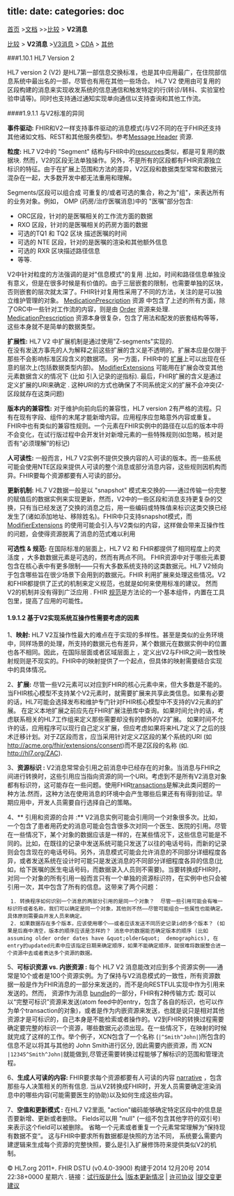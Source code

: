 title: 
date: 
categories: doc
---

  [首页](../home/index.html) >[文档](documentation.html) >>[比较](comparison.html) > **V2消息**	


 [比较](comparison.html) > **V2消息** >[V3消息](comparison-v3.html) > [CDA](comparison-cda.html) > [其他](comparison-other.html) 

###1.10.1  HL7 Version 2


HL7 version 2 (V2) 是HL7第一部信息交换标准，也是其中应用最广，在住院部信息系统中最出名的一部，尽管也有用在其他一些场合。 HL7 V2 使用由可复用的区段构建的消息来实现收发系统的信息通信和触发特定的行(转诊/转科、实验室检验申请等)。同时也支持通过通知实现单向通信以支持查询和其他工作流。  

####1.9.1.1 与V2标准的异同  

**事件驱动:** FHIR和V2一样支持事件驱动的消息模式(与V2不同的在于FHIR还支持其他诸如文档、REST和其他服务模型)。参考[Message Header](../infra/messageheader.html) 资源.

**粒度:** HL7 V2中的 &quot;Segment&quot; 结构与FHIR中的[resources](resources.html)类似，都是可复用的数据块.  然而，V2的区段无法单独操作。另外，不是所有的区段都有FHIR资源独立标识的特征。由于在扩展上范围和方法的差异，V2区段和数据类型常常和数据元混杂在一起，大多数开发中都无法重用和理解。  

Segments/区段可以组合成 可重复的/或者可选的集合，称之为"组"，来表达所有的业务对象。例如， OMP (药房/治疗医嘱消息)中的 &quot;医嘱&quot;部分包含:   

*   ORC区段，针对的是医嘱相关的工作流方面的数据   
*   RXO 区段，针对的是医嘱相关的药房方面的数据    
*   可选的TQ1 和 TQ2 区块 描述医嘱的时间   
*   可选的 NTE 区段，针对的是医嘱的渲染和其他额外信息    
*   可选的 RXR 区块描述路径信息
*   等等.  

 V2中针对粒度的方法强调的是对&quot;信息模式&quot;的复用 .比如，时间和路径信息单独没有意义，但是在很多时候是有价值的。由于三层嵌套的限制，也需要单独的区块，否则嵌套的层次就太深了。FHIR针对复用性采用了不同的方法，关注的是可以独立维护管理的对象。 [MedicationPrescription](../clin/medicationprescription.html) 资源 中包含了上述的所有方面，除了ORC中一些针对工作流的内容，则是由 [Order](..clin/order.html) 资源来处理.   [MedicationPrescription](../clin/medicationprescription.html) 资源本身很复杂，包含了用法和配发的嵌套结构等等，这些本身就不是简单的数据类型。  
 
**扩展性:** HL7 V2 中扩展机制是通过使用&quot;Z-segments&quot;实现的.    
在没有发送方事先的人为解释之前这些扩展的含义是不透明的。扩展本应是仅限于那些不会影响标准区段含义的数据项。 
另一方面，FHIR中的 [扩展](extensibility.html)上可以出现在任意的层次上(包括数据类型内部)。  [ModifierExtensions](extensibility.html#modifierExtension) 可能用在扩展会改变其他元素数据含义的情况下 (比如  引入记录的逆指标).  最后，FHIR扩展的含义是通过定义扩展的URI来确定 .  这种URI的方式也确保了不同系统定义的扩展不会冲突(Z-区段就存在这类问题)    

**版本内的兼容性:** 对于维护向前向后的兼容性，HL7 version 2有严格的流程。只有在现有字段、组件的末尾才能新增内容。应用程序应忽略意外内容或重复。FHIR中也有类似的兼容性规则。一个元素在FHIR实例中的路径在以后的版本中将不会变化，在试行版过程中会开发针对新增元素的一些特殊规则(如忽略，核对是否有“必须理解”的标记)

**人可读性:** 一般而言，HL7 V2实例不提供交换内容的人可读的版本。而一些系统可能会使用NTE区段来提供人可读的整个消息或部分消息内容，这些规则因机构而异。FHIR要每个资源都要有人可读的部分。  

**更新机制:** HL7 V2数据一般是以 &quot;snapshot&quot; 模式来交换的——通过传输一份完整的赋值后的数据实例来实现更新，然而，V2中的一些区段和消息支持更复杂的交换，只有当已经发送了交换的消息之后，用一些编码或特殊值来标识这类交换已经发生了(诸如添加地址、移除姓名)。FHIR中只支持snapshot模式，而 [ModifierExtensions](extensibility.html#modifierExtension) 的使用可能会引入与V2类似的内容，这样做会带来互操作性的问题，会使得资源脱离了消息的范式难以利用    

**可选性 &amp; 规范:**  在国际标准的层面上，HL7 V2 和 FHIR都提供了相同程度上的灵活度 ，大多数数据元素是可选的，然而有两点不同。
FHIR资源中对于哪些元素要包含在核心表中有更多限制——只有大多数系统支持的这类数据元。HL7 V2倾向于包含哪些旨在很少场景下会用到的数据元。FHIR 利用扩展来处理这些情况。V2和FHIR都提供了正式的机制来定义规范，也就是如何来使用标准的建议。 然而 V2的机制并没有得到广泛应用 .  FHIR [规范](../infra/profile.html)是方法论的一个基本组件，内置在工具包里，提高了应用的可能性。  

#### 1.9.1.2  基于V2实现系统互操作性需要考虑的因素    

1、**映射:**  HL7 V2互操作性最大的难点在于实现的多样性。甚至是类似的业务环境中，同样场景的处理，所支持的数据元也有差异，某个数据元在数据实例中的位置也各不相同。因此，在国际层面或者区域层面上 ，定义出V2与FHIR之间一致性映射规则是不现实的。FHIR中的映射提供了一个起点，但具体的映射需要结合实现中的具体情况。   

2、**扩展:**  尽管一些V2元素可以对应到FHIR的核心元素中来，但大多数是不能的。当FHIR核心模型不支持某个V2元素时，就需要扩展来共享此类信息。如果有必要的话，HL7可能会选择发布和维护专门针对FHIR核心模型中不支持的V2元素的扩展。 在定义本地扩展之前应先在FHIR扩展注册库中查询。如果时间允许的话，考虑联系相关的HL7工作组来定义那些需要却没有的额外的V2扩展。 如果时间不允许的话，应用程序可以现行自己定义扩展，但应考虑如果将来HL7定义了之后的技术迁移计划。对于Z区段而言，应当采用针对定义Z区段的某个系统的URI (如 http://acme.org/fhir/extensions/consent)而不是Z区段的名称 (如. http://hl7.org/ZAC).    

3、**资源标识 :** V2消息常常会引用之前消息中已经存在的对象。当消息与FHIR之间进行转换时，这些引用应当指向资源的同一个URI。考虑到不是所有V2消息对象都有标识符，这可能存在一些问题。使用FHIR[transactions](http.html#transaction)是解决此类问题的一种方法.然而，这种方法在使用消息的环境中会产生哪些后果还有有得到验证。早期应用中，开发人员需要自行选择自己的策略。    

4、** 引用和资源的合并 :**  V2消息实例可能会引用同一个对象很多次。比如，一个包含了患者用药史的消息可能会包含很多次对同一个医生、医院的引用。尽管在一些情况下，某个对象的数据应该是一样的，在某些情况下，这些信息可能是不同的。比如，在既往的记录中发送系统可能只发送了以往的电话号码，而新的记录则会包含现在的电话号码。另外，消息模式可能会允许消息的不同部分详细程度各异，或者发送系统在设计时可能只是发送消息的不同部分详细程度各异的信息(比如，给下医嘱的医生电话号码，而数据录入人员则不需要)。当要转换成FHIR时，对同一个对象的所有引用一般而言只有一个单独的资源标识符，在实例中也只会被引用一次，其中包含了所有的信息。这带来了两个问题：

     1. 转换程序如何识别一个消息的两部分引用的是同一个对象？  尽管一些引用可能会有唯一标识符或者名称，我们可以确定是同一个对象，其他则不然——尽管可能组合一些属性也能确定。具体原则需要由开发人员来确定。    
     2. 如果数据存在多个版本，应该使用哪个——或者应该发送不同历史记录id的多个版本？ (如果是后裔中清空，版本的顺序应该是怎样的？ 消息中的数据能否确定版本的顺序 (比如 assuming older order dates have &quot;older&quot;  demographics), 在entry的updated元素中应该指定日期来确定顺序，如果不能确定顺序，就很难将数据整合进一个资源中去或者表达多个资源的数据。   

5、**可标识资源 vs. 内嵌资源 :**   每个 HL7 V2 消息能改对应到多个资源实例——通常是10个或者是100个资源实例。为了保持与V2消息模式的一致性，所有资源数据一般是作为FHIR消息的一部分来发送的，而不是向RESTFUL实现中作为引用来发送的。然而， 资源作为消息 [bundle](extras.html#bundle)的一部分，FHIR有2种传输方式: 既可以以“完整可标识”资源来发送(atom feed中的entry，包含了各自的标识，也可以作为单个transaction的对象)，或者是作为内嵌资源来发送，也就是说只是相对其他资源才是可标识的，自己本身是不能检索或者操作的。V2到FHIR的转换过程需要确定要完整的标识一个资源，哪些数据元必须出现。在一些情况下，在映射的时候就完成了这样的工作。举个例子，XCN包含了一个名称 (`|^Smith^John|`)所包含的信息不足以将其与其他的 John Smith进行区分, 因此需要内嵌资源，而 XCN `|12345^Smith^John|`就能做到,尽管还需要转换过程能够了解标识的范围和管理流程。  

6、**生成人可读的内容:**  FHIR要求每个资源都要有人可读的内容 [narrative](narrative.html) ，包含那些与人决策相关的所有信息.  当从V2转换成FHIR时，开发人员需要确定渲染消息中的哪些内容(可能需要医生的协助)以及如何生成这些内容。   

7、**空值和更新模式 :**  在HL7 V2里面, &quot;action&quot;编码能够确定特定区段中的信息是否要新增、更新或者删除。  Fields可以用 &quot;null&quot; (一组不包含其他字符的双引号) 来表示这个field可以被删除。 省略一个元素或者重复一个元素常常理解为”保持现有数据不变“。 这与FHIR中要求所有数据都是快照的方法不同， 系统要么需要内建逻辑来生成每个资源的完整快照，要么是引入扩展修饰符来提供类似V2的机制。 



&copy; HL7.org 2011+. FHIR DSTU (v0.4.0-3900) 构建于2014  12月20号 2014 22:38+0000 星期六 . 
  链接：[试行版是什么](http://hl7.org/implement/standards/fhir/dstu.htmll) |[版本更新情况](http://hl7.org/implement/standards/fhir/history.htmll) | [许可协议](http://hl7.org/implement/standards/fhir/license.htmll) |[提交变更建议](http://gforge.hl7.org/gf/project/fhir/tracker/?action=TrackerItemAdd&tracker_id=677)